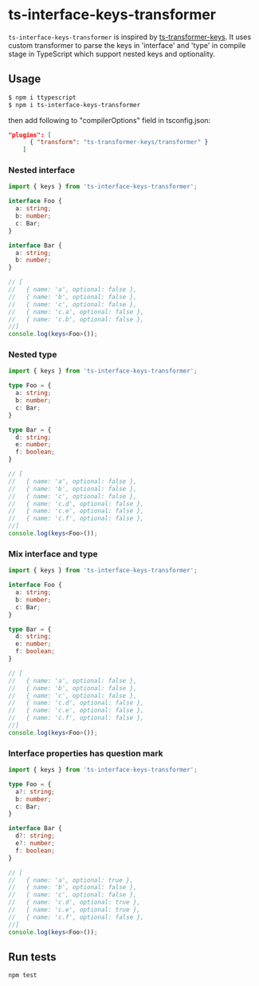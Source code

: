 # ts-interface-keys-transformer

`ts-interface-keys-transformer` is inspired by [ts-transformer-keys](https://github.com/kimamula/ts-transformer-keys).
It uses custom transformer to parse the keys in 'interface' and 'type' in compile stage in TypeScript 
which support nested keys and optionality.

## Usage

```bash
$ npm i ttypescript
$ npm i ts-interface-keys-transformer
```

then add following to "compilerOptions" field in tsconfig.json:

```json
"plugins": [
      { "transform": "ts-transformer-keys/transformer" }
    ]
```

### Nested interface
```typescript
import { keys } from 'ts-interface-keys-transformer';

interface Foo {
  a: string;
  b: number;
  c: Bar;
}

interface Bar {
  a: string;
  b: number;
}

// [
//   { name: 'a', optional: false },
//   { name: 'b', optional: false },
//   { name: 'c', optional: false },
//   { name: 'c.a', optional: false },
//   { name: 'c.b', optional: false },
//]
console.log(keys<Foo>());
```

### Nested type
```typescript
import { keys } from 'ts-interface-keys-transformer';

type Foo = {
  a: string;
  b: number;
  c: Bar;
}

type Bar = {
  d: string;
  e: number;
  f: boolean;
}

// [
//   { name: 'a', optional: false },
//   { name: 'b', optional: false },
//   { name: 'c', optional: false },
//   { name: 'c.d', optional: false },
//   { name: 'c.e', optional: false },
//   { name: 'c.f', optional: false },
//]
console.log(keys<Foo>());
```

### Mix interface and type
```typescript
import { keys } from 'ts-interface-keys-transformer';

interface Foo {
  a: string;
  b: number;
  c: Bar;
}

type Bar = {
  d: string;
  e: number;
  f: boolean;
}

// [
//   { name: 'a', optional: false },
//   { name: 'b', optional: false },
//   { name: 'c', optional: false },
//   { name: 'c.d', optional: false },
//   { name: 'c.e', optional: false },
//   { name: 'c.f', optional: false },
//]
console.log(keys<Foo>());
```

### Interface properties has question mark
```typescript
import { keys } from 'ts-interface-keys-transformer';

type Foo = {
  a?: string;
  b: number;
  c: Bar; 
}

interface Bar {
  d?: string;
  e?: number;
  f: boolean;
}

// [
//   { name: 'a', optional: true },
//   { name: 'b', optional: false },
//   { name: 'c', optional: false },
//   { name: 'c.d', optional: true },
//   { name: 'c.e', optional: true },
//   { name: 'c.f', optional: false },
//]
console.log(keys<Foo>());
```

## Run tests

```bash
npm test
```
